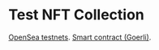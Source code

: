# Test NFT Collection

[OpenSea testnets](https://testnets.opensea.io/collection/test-nft-207).
[Smart contract (Goerli)](https://goerli.etherscan.io/token/0x2bb7c3a05c878480fe61cfa7c63d38234a64aee2#code).
